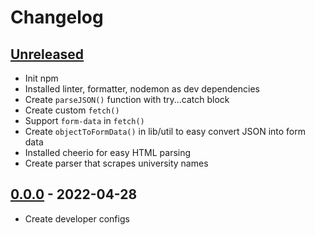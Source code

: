 # Changelog

## [Unreleased][unreleased]

- Init npm
- Installed linter, formatter, nodemon as dev dependencies
- Create `parseJSON()` function with try...catch block
- Create custom `fetch()`
- Support `form-data` in `fetch()`
- Create `objectToFormData()` in lib/util to easy convert JSON into form data
- Installed cheerio for easy HTML parsing
- Create parser that scrapes university names

## [0.0.0][] - 2022-04-28

- Create developer configs

[unreleased]: https://github.com/nieopierzony/my-future-job/compare/v0.1.0....HEAD
[0.1.0]: https://github.com/nieopierzony/my-future-job/releases/tag/v0.1.0
[0.0.0]: https://github.com/nieopierzony/my-future-job/releases/tag/v0.0.0
